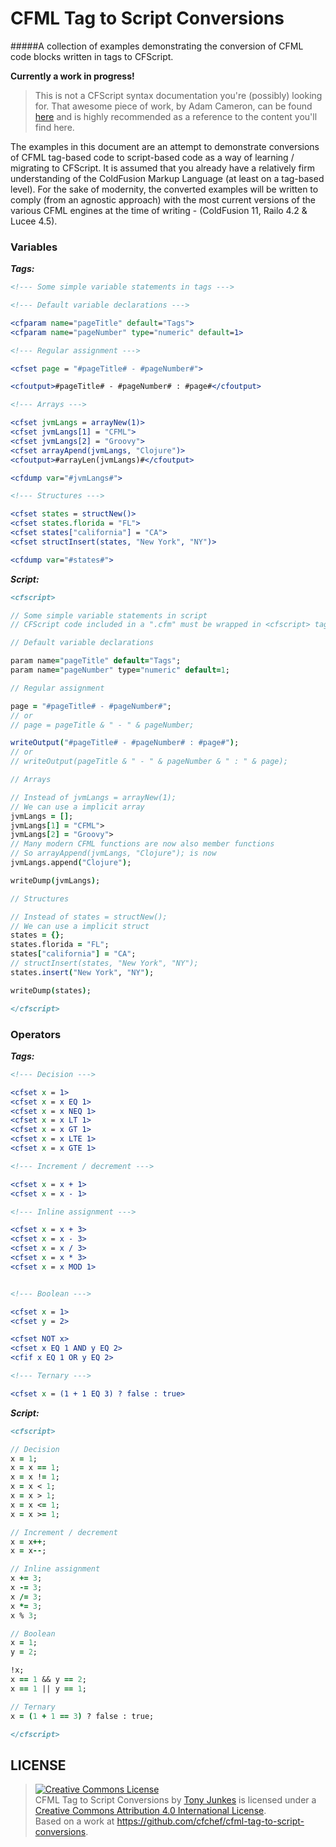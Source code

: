 # CFML Tag to Script Conversions
#####A collection of examples demonstrating the conversion of CFML code blocks written in tags to CFScript.

**Currently a work in progress!**

> This is not a CFScript syntax documentation you're (possibly) looking for. That awesome piece of work, by Adam Cameron, can be found [here](https://github.com/adamcameron/cfscript) and is highly recommended as a reference to the content you'll find here.

The examples in this document are an attempt to demonstrate conversions of CFML tag-based code to script-based code as a way of learning / migrating to CFScript. It is assumed that you already have a relatively firm understanding of the ColdFusion Markup Language (at least on a tag-based level). For the sake of modernity, the converted examples will be written to comply (from an agnostic approach) with the most current versions of the various CFML engines at the time of writing - (ColdFusion 11, Railo 4.2 & Lucee 4.5).

### Variables

_**Tags:**_
```coldfusion
<!--- Some simple variable statements in tags --->

<!--- Default variable declarations --->

<cfparam name="pageTitle" default="Tags">
<cfparam name="pageNumber" type="numeric" default=1>

<!--- Regular assignment --->

<cfset page = "#pageTitle# - #pageNumber#">

<cfoutput>#pageTitle# - #pageNumber# : #page#</cfoutput>

<!--- Arrays --->

<cfset jvmLangs = arrayNew(1)>
<cfset jvmLangs[1] = "CFML">
<cfset jvmLangs[2] = "Groovy">
<cfset arrayApend(jvmLangs, "Clojure")>
<cfoutput>#arrayLen(jvmLangs)#</cfoutput>

<cfdump var="#jvmLangs#">

<!--- Structures --->

<cfset states = structNew()>
<cfset states.florida = "FL">
<cfset states["california"] = "CA">
<cfset structInsert(states, "New York", "NY")>

<cfdump var="#states#">
```

_**Script:**_
```coldfusion
<cfscript>

// Some simple variable statements in script
// CFScript code included in a ".cfm" must be wrapped in <cfscript> tags

// Default variable declarations

param name="pageTitle" default="Tags";
param name="pageNumber" type="numeric" default=1;

// Regular assignment

page = "#pageTitle# - #pageNumber#";
// or
// page = pageTitle & " - " & pageNumber;

writeOutput("#pageTitle# - #pageNumber# : #page#");
// or
// writeOutput(pageTitle & " - " & pageNumber & " : " & page);

// Arrays

// Instead of jvmLangs = arrayNew(1);
// We can use a implicit array
jvmLangs = [];
jvmLangs[1] = "CFML">
jvmLangs[2] = "Groovy">
// Many modern CFML functions are now also member functions
// So arrayAppend(jvmLangs, "Clojure"); is now
jvmLangs.append("Clojure");

writeDump(jvmLangs);

// Structures

// Instead of states = structNew();
// We can use a implicit struct
states = {};
states.florida = "FL";
states["california"] = "CA";
// structInsert(states, "New York", "NY");
states.insert("New York", "NY");

writeDump(states);

</cfscript>
```

### Operators

_**Tags:**_
```coldfusion
<!--- Decision --->

<cfset x = 1>
<cfset x = x EQ 1>
<cfset x = x NEQ 1>
<cfset x = x LT 1>
<cfset x = x GT 1>
<cfset x = x LTE 1>
<cfset x = x GTE 1>

<!--- Increment / decrement --->

<cfset x = x + 1>
<cfset x = x - 1>

<!--- Inline assignment --->

<cfset x = x + 3>
<cfset x = x - 3>
<cfset x = x / 3>
<cfset x = x * 3>
<cfset x = x MOD 1>


<!--- Boolean --->

<cfset x = 1>
<cfset y = 2>

<cfset NOT x>
<cfset x EQ 1 AND y EQ 2>
<cfif x EQ 1 OR y EQ 2>

<!--- Ternary --->

<cfset x = (1 + 1 EQ 3) ? false : true>
```

_**Script:**_
```coldfusion
<cfscript>

// Decision
x = 1;
x = x == 1;
x = x != 1;
x = x < 1;
x = x > 1;
x = x <= 1;
x = x >= 1;

// Increment / decrement
x = x++;
x = x--;

// Inline assignment
x += 3;
x -= 3;
x /= 3;
x *= 3;
x % 3;

// Boolean
x = 1;
y = 2;

!x;
x == 1 && y == 2;
x == 1 || y == 1;

// Ternary
x = (1 + 1 == 3) ? false : true;

</cfscript>
```

## LICENSE
> <a rel="license" href="http://creativecommons.org/licenses/by/4.0/"><img alt="Creative Commons License" style="border-width:0" src="https://i.creativecommons.org/l/by/4.0/88x31.png" /></a><br /><span xmlns:dct="http://purl.org/dc/terms/" property="dct:title">CFML Tag to Script Conversions</span> by <a xmlns:cc="http://creativecommons.org/ns#" href="http://tonyjunkes.com/leave-your-tags-at-the-door-cfml-tag-to-script-conversions" property="cc:attributionName" rel="cc:attributionURL">Tony Junkes</a> is licensed under a <a rel="license" href="http://creativecommons.org/licenses/by/4.0/">Creative Commons Attribution 4.0 International License</a>.<br />Based on a work at <a xmlns:dct="http://purl.org/dc/terms/" href="https://github.com/cfchef/cfml-tag-to-script-conversions" rel="dct:source">https://github.com/cfchef/cfml-tag-to-script-conversions</a>.
